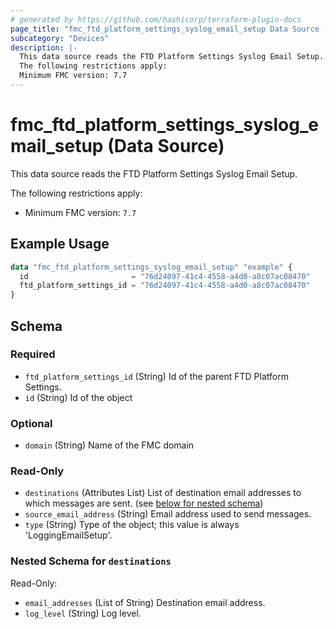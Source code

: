 ```yaml
---
# generated by https://github.com/hashicorp/terraform-plugin-docs
page_title: "fmc_ftd_platform_settings_syslog_email_setup Data Source - terraform-provider-fmc"
subcategory: "Devices"
description: |-
  This data source reads the FTD Platform Settings Syslog Email Setup.
  The following restrictions apply:
  Minimum FMC version: 7.7
---
```


# fmc_ftd_platform_settings_syslog_email_setup (Data Source)

This data source reads the FTD Platform Settings Syslog Email Setup.

The following restrictions apply:
  - Minimum FMC version: `7.7`

## Example Usage

```terraform
data "fmc_ftd_platform_settings_syslog_email_setup" "example" {
  id                       = "76d24097-41c4-4558-a4d0-a8c07ac08470"
  ftd_platform_settings_id = "76d24097-41c4-4558-a4d0-a8c07ac08470"
}
```

<!-- schema generated by tfplugindocs -->
## Schema

### Required

- `ftd_platform_settings_id` (String) Id of the parent FTD Platform Settings.
- `id` (String) Id of the object

### Optional

- `domain` (String) Name of the FMC domain

### Read-Only

- `destinations` (Attributes List) List of destination email addresses to which messages are sent. (see [below for nested schema](#nestedatt--destinations))
- `source_email_address` (String) Email address used to send messages.
- `type` (String) Type of the object; this value is always 'LoggingEmailSetup'.

<a id="nestedatt--destinations"></a>
### Nested Schema for `destinations`

Read-Only:

- `email_addresses` (List of String) Destination email address.
- `log_level` (String) Log level.
